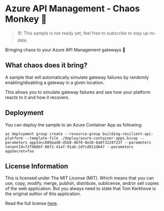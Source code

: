 # Azure API Management - Chaos Monkey 🐒

> 🏗️ This sample is not ready yet, feel free to subscribe to stay up-to-date.

Bringing chaos to your Azure API Management gateways 🐒

## What chaos does it bring?

A sample that will automatically simulate gateway failures by randomly enabling/disabling a gateway in a given location.

This allows you to simulate gateway failures and see how your platform reacts to it and how it recovers.

## Deployment

You can deploy the sample to an Azure Container App as following:

```shell
az deployment group create --resource-group building-resilient-api-platform --template-file ./deploy/azure-container-apps.bicep --parameters appId=c609aad8-d5b0-46f0-8e26-8a0f3224723f --parameters tenantId=72f988bf-86f1-41af-91ab-2d7cd011db47 --parameters appSecret=foo
```

## License Information

This is licensed under The MIT License (MIT). Which means that you can use, copy, modify, merge, publish, distribute, sublicense, and/or sell copies of the web application. But you always need to state that Tom Kerkhove is the original author of this application.

Read the full license [here](LICENSE).
